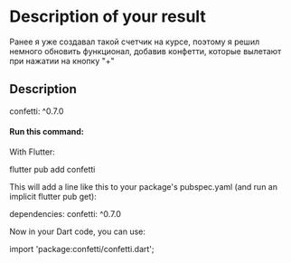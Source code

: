 # Description of your result

Ранее я уже создавал такой счетчик на курсе, поэтому я решил немного обновить функционал, добавив конфетти, которые вылетают при нажатии на кнопку "+" 

## Description

confetti: ^0.7.0

#### Run this command:

With Flutter:

flutter pub add confetti

This will add a line like this to your package's pubspec.yaml (and run an implicit flutter pub get):

dependencies:
  confetti: ^0.7.0

Now in your Dart code, you can use:

import 'package:confetti/confetti.dart';





